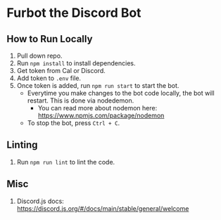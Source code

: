 # Furbot the Discord Bot

## How to Run Locally
1. Pull down repo.
2. Run `npm install` to install dependencies.
3. Get token from Cal or Discord.
4. Add token to `.env` file.
5. Once token is added, run `npm run start` to start the bot.
   - Everytime you make changes to the bot code locally, the bot will restart. This is done via nodedemon.
        - You can read more about nodemon here: https://www.npmjs.com/package/nodemon 
   - To stop the bot, press `Ctrl + C`.

## Linting
1. Run `npm run lint` to lint the code.

## Misc
1. Discord.js docs: https://discord.js.org/#/docs/main/stable/general/welcome
